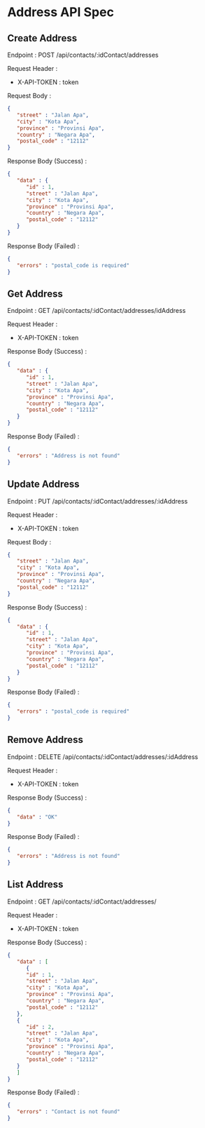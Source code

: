 # Address API Spec

## Create Address

Endpoint : POST /api/contacts/:idContact/addresses

Request Header :
- X-API-TOKEN : token

Request Body :

```json
{
   "street" : "Jalan Apa",
   "city" : "Kota Apa",
   "province" : "Provinsi Apa",
   "country" : "Negara Apa",
   "postal_code" : "12112"
}
```

Response Body (Success) :

```json
{
   "data" : {
      "id" : 1,
      "street" : "Jalan Apa",
      "city" : "Kota Apa",
      "province" : "Provinsi Apa",
      "country" : "Negara Apa",
      "postal_code" : "12112"
   }
}
```

Response Body (Failed) :

```json
{
   "errors" : "postal_code is required"
}
```
## Get Address

Endpoint : GET /api/contacts/:idContact/addresses/idAddress

Request Header :
- X-API-TOKEN : token

Response Body (Success) :

```json
{
   "data" : {
      "id" : 1,
      "street" : "Jalan Apa",
      "city" : "Kota Apa",
      "province" : "Provinsi Apa",
      "country" : "Negara Apa",
      "postal_code" : "12112"
   }
}
```
Response Body (Failed) :

```json
{
   "errors" : "Address is not found"
}
```

## Update Address

Endpoint : PUT /api/contacts/:idContact/addresses/:idAddress

Request Header :
- X-API-TOKEN : token

Request Body :

```json
{
   "street" : "Jalan Apa",
   "city" : "Kota Apa",
   "province" : "Provinsi Apa",
   "country" : "Negara Apa",
   "postal_code" : "12112"
}
```

Response Body (Success) :

```json
{
   "data" : {
      "id" : 1,
      "street" : "Jalan Apa",
      "city" : "Kota Apa",
      "province" : "Provinsi Apa",
      "country" : "Negara Apa",
      "postal_code" : "12112"
   }
}
```

Response Body (Failed) :

```json
{
   "errors" : "postal_code is required"
}
```
## Remove Address

Endpoint : DELETE /api/contacts/:idContact/addresses/:idAddress

Request Header :
- X-API-TOKEN : token

Response Body (Success) :

```json
{
   "data" : "OK"
}
```

Response Body (Failed) :

```json
{
   "errors" : "Address is not found"
}
```
## List Address

Endpoint : GET /api/contacts/:idContact/addresses/

Request Header :
- X-API-TOKEN : token

Response Body (Success) :

```json
{
   "data" : [
      {
      "id" : 1,
      "street" : "Jalan Apa",
      "city" : "Kota Apa",
      "province" : "Provinsi Apa",
      "country" : "Negara Apa",
      "postal_code" : "12112"
   },
   {
      "id" : 2,
      "street" : "Jalan Apa",
      "city" : "Kota Apa",
      "province" : "Provinsi Apa",
      "country" : "Negara Apa",
      "postal_code" : "12112"
   }
   ]
}
```

Response Body (Failed) :

```json
{
   "errors" : "Contact is not found"
}
```